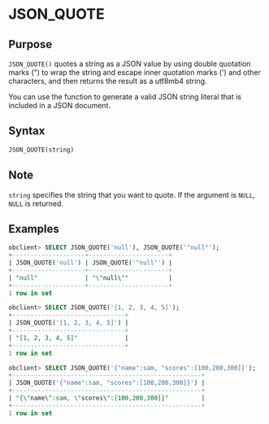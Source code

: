 # JSON_QUOTE

## Purpose

`JSON_QUOTE()` quotes a string as a JSON value by using double quotation marks (") to wrap the string and escape inner quotation marks (') and other characters, and then returns the result as a utf8mb4 string.

You can use the function to generate a valid JSON string literal that is included in a JSON document.

## Syntax

```sql
JSON_QUOTE(string)
```

## Note

`string` specifies the string that you want to quote. If the argument is `NULL`, `NULL` is returned.

## Examples

```sql
obclient> SELECT JSON_QUOTE('null'), JSON_QUOTE('"null"');
+--------------------+----------------------+
| JSON_QUOTE('null') | JSON_QUOTE('"null"') |
+--------------------+----------------------+
| "null"             | "\"null\""           |
+--------------------+----------------------+
1 row in set

obclient> SELECT JSON_QUOTE('[1, 2, 3, 4, 5]');
+-------------------------------+
| JSON_QUOTE('[1, 2, 3, 4, 5]') |
+-------------------------------+
| "[1, 2, 3, 4, 5]"             |
+-------------------------------+
1 row in set

obclient> SELECT JSON_QUOTE('{"name":sam, "scores":[100,200,300]}');
+----------------------------------------------------+
| JSON_QUOTE('{"name":sam, "scores":[100,200,300]}') |
+----------------------------------------------------+
| "{\"name\":sam, \"scores\":[100,200,300]}"         |
+----------------------------------------------------+
1 row in set
```
